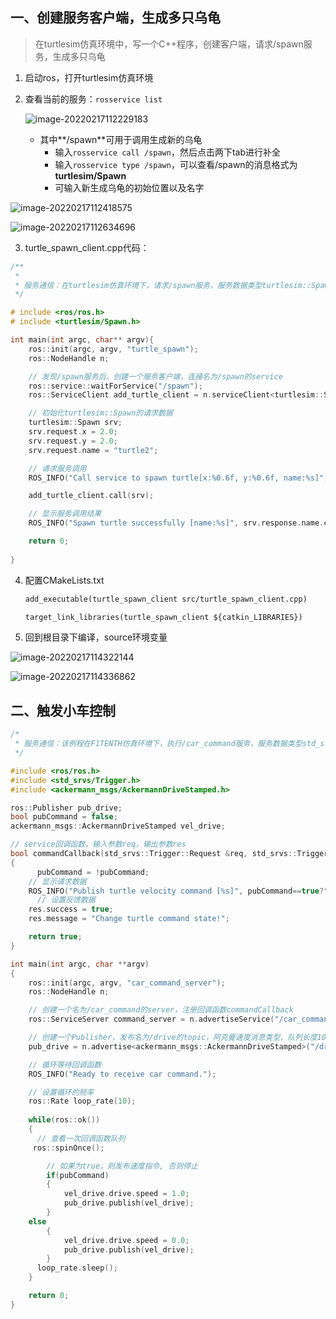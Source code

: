 ## 一、创建服务客户端，生成多只乌龟

>   在turtlesim仿真环境中，写一个C++程序，创建客户端，请求/spawn服务，生成多只乌龟

1.  启动ros，打开turtlesim仿真环境

2.  查看当前的服务：`rosservice list`

    ![image-20220217112229183](https://gitee.com/jianweipeng/typora-notes-gitee/raw/master/typora-notes-gitee/202202171122227.png)

    *   其中**/spawn**可用于调用生成新的乌龟
        *   输入`rosservice call /spawn`，然后点击两下tab进行补全
        *   输入`rosservice type /spawn`，可以查看/spawn的消息格式为**turtlesim/Spawn**
        *   可输入新生成乌龟的初始位置以及名字

![image-20220217112418575](https://gitee.com/jianweipeng/typora-notes-gitee/raw/master/typora-notes-gitee/202202171124602.png)

![image-20220217112634696](https://gitee.com/jianweipeng/typora-notes-gitee/raw/master/typora-notes-gitee/202202171126726.png)

3.  turtle_spawn_client.cpp代码：

```c++
/**
 * 
 * 服务通信：在turtlesim仿真环境下，请求/spawn服务，服务数据类型turtlesim::Spawn
 */

# include <ros/ros.h>
# include <turtlesim/Spawn.h>

int main(int argc, char** argv){
    ros::init(argc, argv, "turtle_spawn");
    ros::NodeHandle n;

    // 发现/spawn服务后，创建一个服务客户端，连接名为/spawn的service
    ros::service::waitForService("/spawn");
    ros::ServiceClient add_turtle_client = n.serviceClient<turtlesim::Spawn>("/spawn");

    // 初始化turtlesim::Spawn的请求数据
    turtlesim::Spawn srv;
    srv.request.x = 2.0;
    srv.request.y = 2.0;
    srv.request.name = "turtle2";

    // 请求服务调用
    ROS_INFO("Call service to spawn turtle[x:%0.6f, y:%0.6f, name:%s]", srv.request.x, srv.request.y, srv.request.name.c_str());

    add_turtle_client.call(srv);

    // 显示服务调用结果
    ROS_INFO("Spawn turtle successfully [name:%s]", srv.response.name.c_str());

    return 0;
    
}
```

4.  配置CMakeLists.txt

    ```txt
    add_executable(turtle_spawn_client src/turtle_spawn_client.cpp)
    
    target_link_libraries(turtle_spawn_client ${catkin_LIBRARIES})
    ```

5.  回到根目录下编译，source环境变量

![image-20220217114322144](https://gitee.com/jianweipeng/typora-notes-gitee/raw/master/typora-notes-gitee/202202171143171.png)

![image-20220217114336862](https://gitee.com/jianweipeng/typora-notes-gitee/raw/master/typora-notes-gitee/202202171143886.png)

## 二、触发小车控制

```c++
/*
 * 服务通信：该例程在F1TENTH仿真环境下，执行/car_command服务，服务数据类型std_srvs/Trigger
 */

#include <ros/ros.h>
#include <std_srvs/Trigger.h>
#include <ackermann_msgs/AckermannDriveStamped.h>

ros::Publisher pub_drive;
bool pubCommand = false;
ackermann_msgs::AckermannDriveStamped vel_drive;

// service回调函数，输入参数req，输出参数res
bool commandCallback(std_srvs::Trigger::Request &req, std_srvs::Trigger::Response &res)
{
	  pubCommand = !pubCommand;
    // 显示请求数据
    ROS_INFO("Publish turtle velocity command [%s]", pubCommand==true?"Yes":"No");
	  // 设置反馈数据
  	res.success = true;
  	res.message = "Change turtle command state!";

    return true;
}

int main(int argc, char **argv)
{
    ros::init(argc, argv, "car_command_server");
    ros::NodeHandle n;

    // 创建一个名为/car_command的server，注册回调函数commandCallback
    ros::ServiceServer command_server = n.advertiseService("/car_command", commandCallback);

    // 创建一个Publisher，发布名为/drive的topic，阿克曼速度消息类型，队列长度10
    pub_drive = n.advertise<ackermann_msgs::AckermannDriveStamped>("/drive", 10);

    // 循环等待回调函数
    ROS_INFO("Ready to receive car command.");

    // 设置循环的频率
    ros::Rate loop_rate(10);
    
    while(ros::ok())
	{
	  // 查看一次回调函数队列
     ros::spinOnce();

		// 如果为true，则发布速度指令, 否则停止
	  	if(pubCommand)
		{
			vel_drive.drive.speed = 1.0;	
			pub_drive.publish(vel_drive);
		}
  	else
		{
			vel_drive.drive.speed = 0.0;
			pub_drive.publish(vel_drive);
		}
      loop_rate.sleep();
	}

    return 0;
}
```

